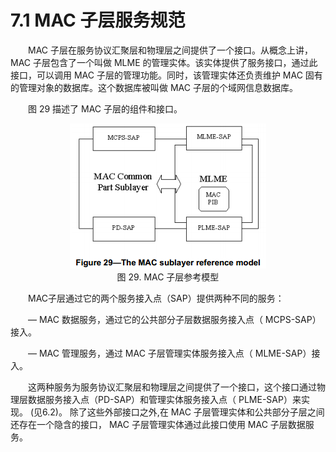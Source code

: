 # 7.1 MAC 子层服务规范

　　MAC 子层在服务协议汇聚层和物理层之间提供了一个接口。从概念上讲，MAC 子层包含了一个叫做 MLME 的管理实体。该实体提供了服务接口，通过此接口，可以调用 MAC 子层的管理功能。同时，该管理实体还负责维护
MAC 固有的管理对象的数据库。这个数据库被叫做 MAC 子层的个域网信息数据库。

　　图 29 描述了 MAC 子层的组件和接口。
  
<center><img src="../images/Image 29.png"/></center>
<center>图 29. MAC 子层参考模型 </center>

　　MAC子层通过它的两个服务接入点（SAP）提供两种不同的服务：
  
　　— MAC 数据服务，通过它的公共部分子层数据服务接入点（ MCPS-SAP）接入。
  
　　— MAC 管理服务，通过 MAC 子层管理实体服务接入点（ MLME-SAP）接入。
  
　　这两种服务为服务协议汇聚层和物理层之间提供了一个接口，这个接口通过物理层数据服务接入点（PD-SAP）和管理实体服务接入点（ PLME-SAP）来实现。 (见6.2)。 除了这些外部接口之外,在 MAC 子层管理实体和公共部分子层之间还存在一个隐含的接口， MAC 子层管理实体通过此接口使用 MAC 子层数据服务。
  